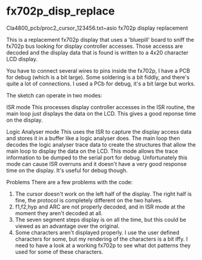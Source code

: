 # fx702p_disp_replace
Cla4800_pcb/proc2_cursor_123456.txt~asio fx702p display replacement

This is a replacement fx702p display that uses a 'bluepill' board to sniff the fx702p bus looking for display controller accesses. Those accesss are decoded and the display data that is found is written to a 4x20 character LCD display.

You have to connect several wires to pins inside the fx702p, I have a PCB for debug (which is a bit large). Some soldering is a bit fiddly, and there's quite a lot of connections. I used a PCb for debug, it's a bit large but works.

The sketch can operate in two modes:

ISR mode
This processes display controller accesses in the ISR routine, the main loop just displays the data on the LCD. This gives a good reponse time on the display.

Logic Analyser mode
This uses the ISR to capture the display access data and stores it in a buffer like a logic analyser does.
The main loop then decodes the logic analyser trace data to create the structures that allow the main loop to display the data on the LCD. This mode allows the trace information to be dumped to the serial port for debug. Unfortunately this mode can cause ISR overruns and it doesn't have a very good response time on the display. It's useful for debug though.

Problems
There are a few problems with the code:

1. The cursor doesn't work on the left half of the display. The right half is fine, the protocol is completely different on the two halves.
2. f1,f2,hyp and ARC are not properly decoded, and in ISR mode at the moment they aren't decoded at all.
3. The seven segment steps display is on all the time, but this could be viewed as an advantage over the original.
4. Some characters aren't displayed properly. I use the user defined characters for some, but my rendering of the characters is a bit iffy. I need to have a look at a working fx702p to see what dot patterns they used for some of these characters.



